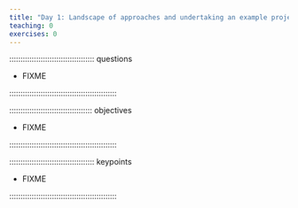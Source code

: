 ```yaml
---
title: "Day 1: Landscape of approaches and undertaking an example project"
teaching: 0
exercises: 0
---
```

 
:::::::::::::::::::::::::::::::::::::: questions
 
- FIXME
 
::::::::::::::::::::::::::::::::::::::::::::::::
 
::::::::::::::::::::::::::::::::::::: objectives
 
- FIXME
 
::::::::::::::::::::::::::::::::::::::::::::::::
 
:::::::::::::::::::::::::::::::::::::: keypoints
 
- FIXME
 
::::::::::::::::::::::::::::::::::::::::::::::::
